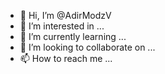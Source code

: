 - 👋 Hi, I’m @AdirModzV
- 👀 I’m interested in ...
- 🌱 I’m currently learning ...
- 💞️ I’m looking to collaborate on ...
- 📫 How to reach me ...

<!---
AdirModzV/AdirModzV is a ✨ special ✨ repository because its `README.md` (this file) appears on your GitHub profile.
You can click the Preview link to take a look at your changes.
--->
